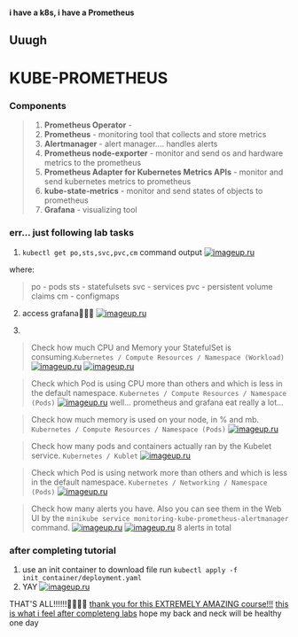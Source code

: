#### i have a k8s, i have a Prometheus
## Uuugh
# KUBE-PROMETHEUS



### Components
>1) **Prometheus Operator** - 
>2) **Prometheus** - monitoring tool that collects and store metrics
>3) **Alertmanager** - alert manager.... handles alerts
>4) **Prometheus node-exporter** - monitor and send os and hardware metrics to the prometheus
>5) **Prometheus Adapter for Kubernetes Metrics APIs** - monitor and send kubernetes metrics to prometheus
>6) **kube-state-metrics** - monitor and send states of objects to prometheus
>7) **Grafana** - visualizing tool

### err... just following lab tasks

1) `kubectl get po,sts,svc,pvc,cm` command output
[![imageup.ru](https://imageup.ru/img269/4209972/141.png)](https://imageup.ru/img269/4209972/141.png.html)

where:
> po - pods
> sts - statefulsets
> svc - services
> pvc - persistent volume claims
> cm - configmaps

2) access grafana🎉🎉🎉
[![imageup.ru](https://imageup.ru/img14/4209982/142.png)](https://imageup.ru/img14/4209982/142.png.html)

3) 
> Check how much CPU and Memory your StatefulSet is consuming.`Kubernetes / Compute Resources / Namespace (Workload)`
[![imageup.ru](https://imageup.ru/img292/4210011/sscpu.png)](https://imageup.ru/img292/4210011/sscpu.png.html)
[![imageup.ru](https://imageup.ru/img163/4210012/ssmem.png)](https://imageup.ru/img163/4210012/ssmem.png.html)

> Check which Pod is using CPU more than others and which is less in the default namespace. `Kubernetes / Compute Resources / Namespace (Pods)` 
[![imageup.ru](https://imageup.ru/img144/4210014/podcpu.png)](https://imageup.ru/img144/4210014/podcpu.png.html)
well... prometheus and grafana eat really a lot...

> Check how much memory is used on your node, in % and mb. `Kubernetes / Compute Resources / Namespace (Pods)`
[![imageup.ru](https://imageup.ru/img192/4210017/podmem.png)](https://imageup.ru/img192/4210017/podmem.png.html)

> Check how many pods and containers actually ran by the Kubelet service. `Kubernetes / Kublet`
[![imageup.ru](https://imageup.ru/img227/4210018/podscont.png)](https://imageup.ru/img227/4210018/podscont.png.html)

> Check which Pod is using network more than others and which is less in the default namespace. `Kubernetes / Networking / Namespace (Pods)`
[![imageup.ru](https://imageup.ru/img6/4210021/etworkpods.png)](https://imageup.ru/img6/4210021/etworkpods.png.html)

> Check how many alerts you have. Also you can see them in the Web UI by the `minikube service monitoring-kube-prometheus-alertmanager` command.
[![imageup.ru](https://imageup.ru/img74/4210024/alertmanager1.png)](https://imageup.ru/img74/4210024/alertmanager1.png.html)
[![imageup.ru](https://imageup.ru/img229/4210025/alertmanager2.png)](https://imageup.ru/img229/4210025/alertmanager2.png.html)
8 alerts in total

### after completing tutorial

1) use an init container to download file
run `kubectl apply -f init_container/deployment.yaml`
2) YAY
[![imageup.ru](https://imageup.ru/img62/4210027/dsadffafdsfsd.png)](https://imageup.ru/img62/4210027/dsadffafdsfsd.png.html)

THAT'S ALL!!!!!!🎉🎉🎉🎉
[thank you for this EXTREMELY AMAZING course!!!](https://www.youtube.com/watch?v=DUrLB-8EBFs)
[this is what i feel after completeng labs](https://youtu.be/pMLIQP46OwE?t=50)
hope my back and neck will be healthy one day






